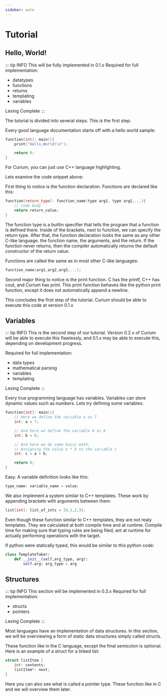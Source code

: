 ```yaml
---
sidebar: auto
---
```


# Tutorial
## Hello, World!

::: tip INFO
This will be fully implemented in 0.1.x
Required for full implementation:
- datatypes
- functions
- returns
- templating
- variables

Lexing Complete
:::

The tutorial is divided into several steps. This is the first step.


Every good language documentation starts off with a hello world sample:

```cpp
function[int]: main(){
    print("Hello,World!\n");

    return 0;
}
```

For Curium, you can just use C++ language highlighting.

Lets examine the code snippet above:

First thing to notice is the function declaration. Functions are declared like this:
```cpp
function[return_type]: function_name(type arg1, type arg2,...){
    // Code body
    return return_value;
}
```

The function type is a builtin specifier that tells the program that a function is defined there.
Inside of the brackets, next to function, we can specify the return type. After that, the function declaration looks the same as any other C-like language. the function name, the arguments, and the return. If the function never returns, then the compiler automatically returns the default constructor of the return value.

Functions are called the same as in most other C-like languages:
```cpp
function_name(arg1,arg2,arg3,...);
```

Second major thing to notice is the print function. C has the printf, C++ has cout, and Curium has print. This print function behaves like the python print function, except it does not automatically append a newline.

This concludes the first step of the tutorial. Curium should be able to execute this code at version 0.1.x

## Variables

::: tip INFO
This is the second step of our tutorial. Version 0.2.x of Curium will be able to execute this flawlessly, and 0.1.x may be able to execute this, depending on development progress.

Required for full implementation:
- data types
- mathematical parsing
- variables
- templating


Lexing Complete
:::



Every true programming language has variables. Variables can store dynamic values such as numbers.
Lets try defining some variables:

```cpp
function[int]: main(){
    // Here we define the variable a as 7
    int: a = 7;

    // And here we define the variable b as 6
    int: b = 6;

    // And here we do some basic math,
    // Assigning the value a * b to the variable c
    int: c = a + b;

    return 0;
}
```

Easy. A variable definition looks like this:

```cpp
type_name: variable_name = value;
```

We also implement a system similar to C++ templates.
These work by appending brackets with arguments between them:

```cpp
list[int]: list_of_ints = [0,1,2,3];
```

Even though these function similar to C++ templates, they are not realy templates.
They are calculated at both compile time and at runtime. Compile time for making sure that typing rules are being filed, ant at runtime for actually performing operations with the target.

If python were statically typed, this would be similar to this python code:

```python
class TemplateTaker:
    def __init__(self,arg_type, arg):
        self.arg: arg_type = arg

```

## Structures

::: tip INFO
This section will be implemented in 0.3.x
Required for full implementation:
- structs
- pointers



Lexing Complete
:::

Most languages have an implementation of data structures. In this section, we will be overviewing a form of static data structures simply called structs.

These function like in the C language, except the final semicolon is optional.
Here is an example of a struct for a linked list:

```cpp
struct listItem {
    int: contents;
    listItem*: next;
}
```

Here you can also see what is called a pointer type. These function like in C and we will overview them later.